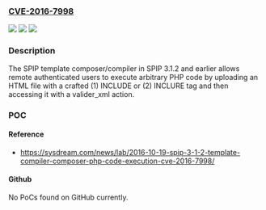 ### [CVE-2016-7998](https://cve.mitre.org/cgi-bin/cvename.cgi?name=CVE-2016-7998)
![](https://img.shields.io/static/v1?label=Product&message=n%2Fa&color=blue)
![](https://img.shields.io/static/v1?label=Version&message=n%2Fa&color=blue)
![](https://img.shields.io/static/v1?label=Vulnerability&message=n%2Fa&color=brighgreen)

### Description

The SPIP template composer/compiler in SPIP 3.1.2 and earlier allows remote authenticated users to execute arbitrary PHP code by uploading an HTML file with a crafted (1) INCLUDE or (2) INCLURE tag and then accessing it with a valider_xml action.

### POC

#### Reference
- https://sysdream.com/news/lab/2016-10-19-spip-3-1-2-template-compiler-composer-php-code-execution-cve-2016-7998/

#### Github
No PoCs found on GitHub currently.

